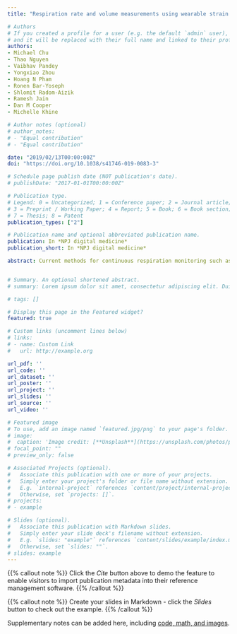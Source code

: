 ```yaml
---
title: "Respiration rate and volume measurements using wearable strain sensors"

# Authors
# If you created a profile for a user (e.g. the default `admin` user), write the username (folder name) here 
# and it will be replaced with their full name and linked to their profile.
authors:
- Michael Chu
- Thao Nguyen
- Vaibhav Pandey
- Yongxiao Zhou
- Hoang N Pham
- Ronen Bar-Yoseph
- Shlomit Radom-Aizik
- Ramesh Jain
- Dan M Cooper
- Michelle Khine

# Author notes (optional)
# author_notes:
# - "Equal contribution"
# - "Equal contribution"

date: "2019/02/13T00:00:00Z"
doi: "https://doi.org/10.1038/s41746-019-0083-3"

# Schedule page publish date (NOT publication's date).
# publishDate: "2017-01-01T00:00:00Z"

# Publication type.
# Legend: 0 = Uncategorized; 1 = Conference paper; 2 = Journal article;
# 3 = Preprint / Working Paper; 4 = Report; 5 = Book; 6 = Book section;
# 7 = Thesis; 8 = Patent
publication_types: ["2"]

# Publication name and optional abbreviated publication name.
publication: In *NPJ digital medicine*
publication_short: In *NPJ digital medicine*

abstract: Current methods for continuous respiration monitoring such as respiratory inductive or optoelectronic plethysmography are limited to clinical or research settings; most wearable systems reported only measures respiration rate. Here we introduce a wearable sensor capable of simultaneously measuring both respiration rate and volume with high fidelity. Our disposable respiration sensor with a Band-Aid© like formfactor can measure both respiration rate and volume by simply measuring the local strain of the ribcage and abdomen during breathing. We demonstrate that both metrics are highly correlated to measurements from a medical grade continuous spirometer on participants at rest. Additionally, we also show that the system is capable of detecting respiration under various ambulatory conditions. Because these low-powered piezo-resistive sensors can be integrated with wireless Bluetooth units, they can be useful in monitoring patients with chronic respiratory diseases in everyday settings.


# Summary. An optional shortened abstract.
# summary: Lorem ipsum dolor sit amet, consectetur adipiscing elit. Duis posuere tellus ac convallis placerat. Proin tincidunt magna sed ex sollicitudin condimentum.

# tags: []

# Display this page in the Featured widget?
featured: true

# Custom links (uncomment lines below)
# links:
# - name: Custom Link
#   url: http://example.org

url_pdf: ''
url_code: ''
url_dataset: ''
url_poster: ''
url_project: ''
url_slides: ''
url_source: ''
url_video: ''

# Featured image
# To use, add an image named `featured.jpg/png` to your page's folder. 
# image:
#  caption: 'Image credit: [**Unsplash**](https://unsplash.com/photos/pLCdAaMFLTE)'
# focal_point: ""
# preview_only: false

# Associated Projects (optional).
#   Associate this publication with one or more of your projects.
#   Simply enter your project's folder or file name without extension.
#   E.g. `internal-project` references `content/project/internal-project/index.md`.
#   Otherwise, set `projects: []`.
# projects:
# - example

# Slides (optional).
#   Associate this publication with Markdown slides.
#   Simply enter your slide deck's filename without extension.
#   E.g. `slides: "example"` references `content/slides/example/index.md`.
#   Otherwise, set `slides: ""`.
# slides: example
---
```


{{% callout note %}}
Click the *Cite* button above to demo the feature to enable visitors to import publication metadata into their reference management software.
{{% /callout %}}

{{% callout note %}}
Create your slides in Markdown - click the *Slides* button to check out the example.
{{% /callout %}}

Supplementary notes can be added here, including [code, math, and images](https://wowchemy.com/docs/writing-markdown-latex/).

